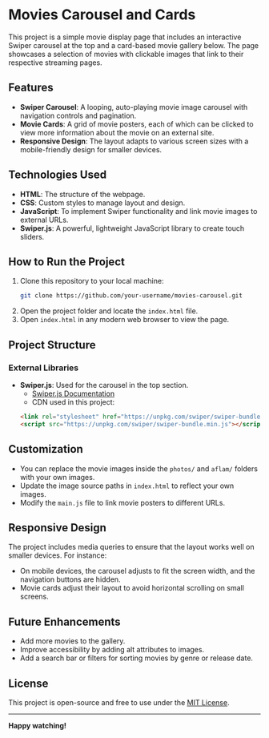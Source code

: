 # Movies Carousel and Cards

This project is a simple movie display page that includes an interactive Swiper carousel at the top and a card-based movie gallery below. The page showcases a selection of movies with clickable images that link to their respective streaming pages.

## Features

- **Swiper Carousel**: A looping, auto-playing movie image carousel with navigation controls and pagination.
- **Movie Cards**: A grid of movie posters, each of which can be clicked to view more information about the movie on an external site.
- **Responsive Design**: The layout adapts to various screen sizes with a mobile-friendly design for smaller devices.

## Technologies Used

- **HTML**: The structure of the webpage.
- **CSS**: Custom styles to manage layout and design.
- **JavaScript**: To implement Swiper functionality and link movie images to external URLs.
- **Swiper.js**: A powerful, lightweight JavaScript library to create touch sliders.

## How to Run the Project

1. Clone this repository to your local machine:
    ```bash
    git clone https://github.com/your-username/movies-carousel.git
    ```
2. Open the project folder and locate the `index.html` file.
3. Open `index.html` in any modern web browser to view the page.

## Project Structure


### External Libraries

- **Swiper.js**: Used for the carousel in the top section.
    - [Swiper.js Documentation](https://swiperjs.com/)
    - CDN used in this project: 
    ```html
    <link rel="stylesheet" href="https://unpkg.com/swiper/swiper-bundle.min.css" />
    <script src="https://unpkg.com/swiper/swiper-bundle.min.js"></script>
    ```

## Customization

- You can replace the movie images inside the `photos/` and `aflam/` folders with your own images.
- Update the image source paths in `index.html` to reflect your own images.
- Modify the `main.js` file to link movie posters to different URLs.

## Responsive Design

The project includes media queries to ensure that the layout works well on smaller devices. For instance:
- On mobile devices, the carousel adjusts to fit the screen width, and the navigation buttons are hidden.
- Movie cards adjust their layout to avoid horizontal scrolling on small screens.

## Future Enhancements

- Add more movies to the gallery.
- Improve accessibility by adding alt attributes to images.
- Add a search bar or filters for sorting movies by genre or release date.

## License

This project is open-source and free to use under the [MIT License](LICENSE).

---

**Happy watching!**
